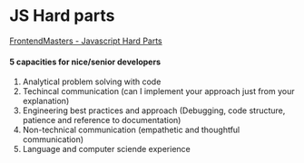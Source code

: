 # JS Hard parts

[FrontendMasters - Javascript Hard Parts](https://frontendmasters.com/assets/resources/willsentance/js-the-hard-parts.pdf)

#### 5 capacities for nice/senior developers
1. Analytical problem solving with code
2. Techincal communication (can I implement your approach just from your explanation)
3. Engineering best practices and approach (Debugging, code structure, patience and reference to documentation)
4. Non-technical communication (empathetic and thoughtful communication)
5. Language and computer sciende experience

